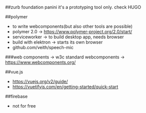 ##zurb foundation panini
it's a prototyping tool only.
check 
HUGO

##polymer
 - to write webcomponents(but also other tools are possible)
 - polymer 2.0 -> https://www.polymer-project.org/2.0/start/
 - serviceworker -> to build desktop app, needs browser
 - build with elektron -> starts its own browser
 - github.com/veith/speech-mic

###web components -> w3c standard
webcomponents -> https://www.webcomponents.org/

##vue.js
 - https://vuejs.org/v2/guide/
 - https://vuetifyjs.com/en/getting-started/quick-start
 
##firebase
 - not for free 